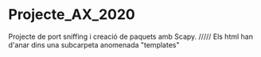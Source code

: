 # Projecte_AX_2020
Projecte de port sniffing i creació de paquets amb Scapy. /////
Els html han d'anar dins una subcarpeta anomenada "templates"
